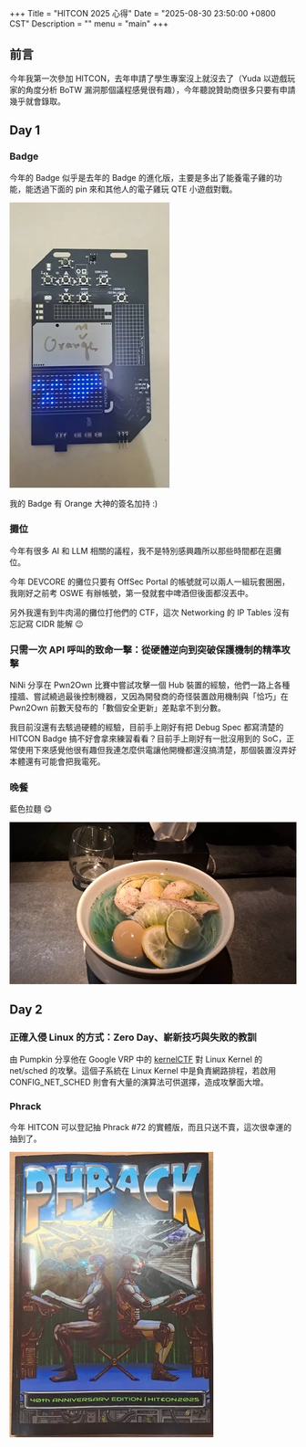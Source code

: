 +++
Title = "HITCON 2025 心得"
Date = "2025-08-30 23:50:00 +0800 CST"
Description = ""
menu = "main"
+++

## 前言

今年我第一次參加 HITCON，去年申請了學生專案沒上就沒去了（Yuda 以遊戲玩家的角度分析 BoTW 漏洞那個議程感覺很有趣），今年聽說贊助商很多只要有申請幾乎就會錄取。

## Day 1

### Badge

今年的 Badge 似乎是去年的 Badge 的進化版，主要是多出了能養電子雞的功能，能透過下面的 pin 來和其他人的電子雞玩 QTE 小遊戲對戰。

![badge](badge.webp)

我的 Badge 有 Orange 大神的簽名加持 :)

### 攤位

今年有很多 AI 和 LLM 相關的議程，我不是特別感興趣所以那些時間都在逛攤位。

今年 DEVCORE 的攤位只要有 OffSec Portal 的帳號就可以兩人一組玩套圈圈，我剛好之前考 OSWE 有辦帳號，第一發就套中啤酒但後面都沒丟中。

另外我還有到牛肉湯的攤位打他們的 CTF，這次 Networking 的 IP Tables 沒有忘記寫 CIDR 能解 😉

### 只需一次 API 呼叫的致命一擊：從硬體逆向到突破保護機制的精準攻擊

NiNi 分享在 Pwn2Own 比賽中嘗試攻擊一個 Hub 裝置的經驗，他們一路上各種撞牆、嘗試繞過最後控制機器，又因為開發商的奇怪裝置啟用機制與「恰巧」在 Pwn2Own 前數天發布的「數個安全更新」差點拿不到分數。

我目前沒還有去駭過硬體的經驗，目前手上剛好有把 Debug Spec 都寫清楚的 HITCON Badge 搞不好會拿來練習看看？目前手上剛好有一批沒用到的 SoC，正常使用下來感覺他很有趣但我連怎麼供電讓他開機都還沒搞清楚，那個裝置沒弄好本體還有可能會把我電死。

### 晚餐

藍色拉麵 😋

![ramen](ramen.webp)

## Day 2

### 正確入侵 Linux 的方式：Zero Day、嶄新技巧與失敗的教訓

由 Pumpkin 分享他在 Google VRP 中的 [kernelCTF](https://google.github.io/security-research/kernelctf/rules.html) 對 Linux Kernel 的 net/sched 的攻擊。這個子系統在 Linux Kernel 中是負責網路排程，若啟用 CONFIG_NET_SCHED 則會有大量的演算法可供選擇，造成攻擊面大增。

### Phrack

今年 HITCON 可以登記抽 Phrack #72 的實體版，而且只送不賣，這次很幸運的抽到了。

![pharack](phrack.webp)
